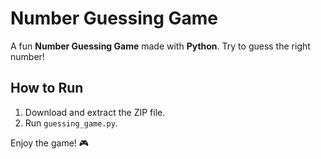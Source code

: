 # Number Guessing Game

A fun **Number Guessing Game** made with **Python**. Try to guess the right number!

## How to Run

1. Download and extract the ZIP file.
2. Run `guessing_game.py`.

Enjoy the game! 🎮
